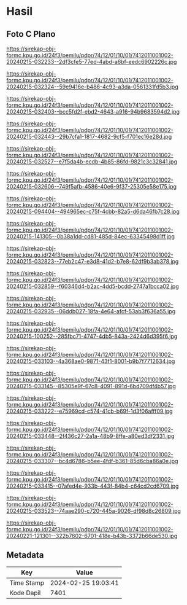 # Hasil

## Foto C Plano

https://sirekap-obj-formc.kpu.go.id/24f3/pemilu/pdpr/74/12/01/10/01/7412011001002-20240215-032233--2df3cfe5-77ed-4abd-a6bf-eedc6902226c.jpg

https://sirekap-obj-formc.kpu.go.id/24f3/pemilu/pdpr/74/12/01/10/01/7412011001002-20240215-032324--59e9416e-b486-4c93-a3da-0561331fd5b3.jpg

https://sirekap-obj-formc.kpu.go.id/24f3/pemilu/pdpr/74/12/01/10/01/7412011001002-20240215-032403--bcc5fd2f-ebd2-4643-a916-94b9683594d2.jpg

https://sirekap-obj-formc.kpu.go.id/24f3/pemilu/pdpr/74/12/01/10/01/7412011001002-20240215-032443--29b7cfa1-1817-4682-9cf5-f701ec16e28d.jpg

https://sirekap-obj-formc.kpu.go.id/24f3/pemilu/pdpr/74/12/01/10/01/7412011001002-20240215-032527--e7f5da4b-ecdb-4b85-86fd-9821c3c32841.jpg

https://sirekap-obj-formc.kpu.go.id/24f3/pemilu/pdpr/74/12/01/10/01/7412011001002-20240215-032606--749f5afb-4586-40e6-9f37-25305e58e175.jpg

https://sirekap-obj-formc.kpu.go.id/24f3/pemilu/pdpr/74/12/01/10/01/7412011001002-20240215-094404--494965ec-c75f-4cbb-82a5-d6da46fb7c28.jpg

https://sirekap-obj-formc.kpu.go.id/24f3/pemilu/pdpr/74/12/01/10/01/7412011001002-20240215-141305--0b38a1dd-cd81-485d-84ec-63345498d1ff.jpg

https://sirekap-obj-formc.kpu.go.id/24f3/pemilu/pdpr/74/12/01/10/01/7412011001002-20240215-032823--77eb2c47-e3d8-41d2-b7e8-62df9b3ab378.jpg

https://sirekap-obj-formc.kpu.go.id/24f3/pemilu/pdpr/74/12/01/10/01/7412011001002-20240215-032859--f60346d4-b2ac-4dd5-bcdd-2747a1bcca02.jpg

https://sirekap-obj-formc.kpu.go.id/24f3/pemilu/pdpr/74/12/01/10/01/7412011001002-20240215-032935--06ddb027-18fa-4e64-afcf-53ab3f636a55.jpg

https://sirekap-obj-formc.kpu.go.id/24f3/pemilu/pdpr/74/12/01/10/01/7412011001002-20240215-100252--285fbc71-4747-4db5-843a-2424d6d395f6.jpg

https://sirekap-obj-formc.kpu.go.id/24f3/pemilu/pdpr/74/12/01/10/01/7412011001002-20240215-033103--4a368ae0-9871-43f1-8001-b9b7f7712634.jpg

https://sirekap-obj-formc.kpu.go.id/24f3/pemilu/pdpr/74/12/01/10/01/7412011001002-20240215-033145--85305e9f-67c8-4091-891d-6bd709df4b57.jpg

https://sirekap-obj-formc.kpu.go.id/24f3/pemilu/pdpr/74/12/01/10/01/7412011001002-20240215-033222--e75969cd-c574-41cb-b69f-1d3f06afff09.jpg

https://sirekap-obj-formc.kpu.go.id/24f3/pemilu/pdpr/74/12/01/10/01/7412011001002-20240215-033448--2f436c27-2a1a-48b9-8ffe-a80ed3df2331.jpg

https://sirekap-obj-formc.kpu.go.id/24f3/pemilu/pdpr/74/12/01/10/01/7412011001002-20240215-033307--bc4d6786-b5ee-4fdf-b361-85d6cba86a0e.jpg

https://sirekap-obj-formc.kpu.go.id/24f3/pemilu/pdpr/74/12/01/10/01/7412011001002-20240215-033415--07afed4e-933b-443f-84b4-c64cd2cd6709.jpg

https://sirekap-obj-formc.kpu.go.id/24f3/pemilu/pdpr/74/12/01/10/01/7412011001002-20240215-033523--74aae290-c720-445a-9026-df98d8c26809.jpg

https://sirekap-obj-formc.kpu.go.id/24f3/pemilu/pdpr/74/12/01/10/01/7412011001002-20240221-121301--322b7602-6701-418e-b43b-3372b66de530.jpg


## Metadata

| Key        | Value               |
| ---------- | ------------------- |
| Time Stamp | 2024-02-25 19:03:41 |
| Kode Dapil | 7401                |




